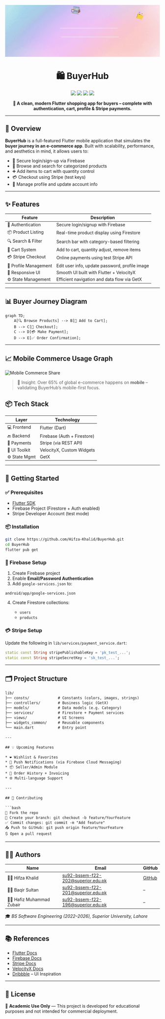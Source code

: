 <p align="center">
  <img src="https://github.com/Hifza-Khalid/BuyerHub/blob/main/assets/images/banner.gif" alt="Github Banner">
</p>

<h1 align="center">🛍️ BuyerHub</h1>

<p align="center">
  <img src="https://img.shields.io/badge/Flutter-3.13-blue?logo=flutter" />
  <img src="https://img.shields.io/badge/Firebase-Cloud-orange?logo=firebase" />
  <img src="https://img.shields.io/badge/Stripe-Payments-purple?logo=stripe" />
  <img src="https://img.shields.io/badge/Status-In%20Development-yellow" />
</p>

<p align="center">
  <b>📲 A clean, modern Flutter shopping app for buyers – complete with authentication, cart, profile & Stripe payments.</b>
</p>

---

## 🌟 Overview

**BuyerHub** is a full-featured Flutter mobile application that simulates the **buyer journey in an e-commerce app**. Built with scalability, performance, and aesthetics in mind, it allows users to:

- 🔐 Secure login/sign-up via Firebase
- 🛒 Browse and search for categorized products
- ➕ Add items to cart with quantity control
- 💳 Checkout using Stripe (test keys)
- 👤 Manage profile and update account info

---

## ✨ Features

| Feature              | Description                                                        |
|----------------------|--------------------------------------------------------------------|
| 🔐 Authentication     | Secure login/signup with Firebase                                 |
| 📦 Product Listing    | Real-time product display using Firestore                         |
| 🔍 Search & Filter    | Search bar with category-based filtering                          |
| 🛒 Cart System        | Add to cart, quantity adjust, remove items                        |
| 💳 Stripe Checkout    | Online payments using test Stripe API                             |
| 👤 Profile Management | Edit user info, update password, profile image                    |
| 📱 Responsive UI      | Smooth UI built with Flutter + VelocityX                          |
| ⚙️ State Management    | Efficient navigation and data flow via GetX                      |

---

## 📊 Buyer Journey Diagram

```mermaid
graph TD;
    A[🔍 Browse Products] --> B[🛒 Add to Cart];
    B --> C[🧾 Checkout];
    C --> D[💳 Make Payment];
    D --> E[✅ Order Confirmation];
````

---

## 📈 Mobile Commerce Usage Graph

![Mobile Commerce Share](https://quickchart.io/chart?c=%7B%22type%22%3A%22pie%22%2C%22data%22%3A%7B%22labels%22%3A%5B%22Mobile%22%2C%22Desktop%22%2C%22Tablet%22%5D%2C%22datasets%22%3A%5B%7B%22data%22%3A%5B65%2C30%2C5%5D%2C%22backgroundColor%22%3A%5B%22%234caf50%22%2C%22%234482f4%22%2C%22%23ff9800%22%5D%7D%5D%7D%2C%22options%22%3A%7B%22plugins%22%3A%7B%22legend%22%3A%7B%22position%22%3A%22bottom%22%7D%2C%22datalabels%22%3A%7B%22display%22%3Atrue%2C%22color%22%3A%22white%22%2C%22font%22%3A%7B%22weight%22%3A%22bold%22%7D%7D%7D%2C%22title%22%3A%7B%22display%22%3Atrue%2C%22text%22%3A%22Mobile%20vs%20Desktop%20E-Commerce%20Usage%22%2C%22font%22%3A%7B%22size%22%3A18%7D%7D%7D%7D)

> 🧠 Insight: Over 65% of global e-commerce happens on **mobile** – validating BuyerHub’s mobile-first focus.


## 📦 Tech Stack

| Layer         | Technology                  |
| ------------- | --------------------------- |
| 💻 Frontend   | Flutter (Dart)              |
| 🔙 Backend    | Firebase (Auth + Firestore) |
| 💼 Payments   | Stripe (via REST API)       |
| 🎨 UI Toolkit | VelocityX, Custom Widgets   |
| ⚙️ State Mgmt | GetX                        |

---

## 🚀 Getting Started

### ✅ Prerequisites

* [Flutter SDK](https://flutter.dev/docs/get-started/install)
* Firebase Project (Firestore + Auth enabled)
* Stripe Developer Account (test mode)

### 📦 Installation

```bash
git clone https://github.com/Hifza-Khalid/BuyerHub.git
cd BuyerHub
flutter pub get
```

### 🔧 Firebase Setup

1. Create Firebase project
2. Enable **Email/Password Authentication**
3. Add `google-services.json` to:

```
android/app/google-services.json
```

4. Create Firestore collections:

   * `users`
   * `products`

### 💳 Stripe Setup

Update the following in `lib/services/payment_service.dart`:

```dart
static const String stripePublishableKey = 'pk_test_...';
static const String stripeSecretKey = 'sk_test_...';
```

---

## 🗂️ Project Structure

```
lib/
├── consts/             # Constants (colors, images, strings)
├── controllers/        # Business logic (GetX)
├── models/             # Data models (e.g. Category)
├── services/           # Firestore + Payment services
├── views/              # UI Screens
├── widgets_common/     # Reusable components
└── main.dart           # Entry point

---

## 💡 Upcoming Features

* ❤️ Wishlist & Favorites
* 🔔 Push Notifications (via Firebase Cloud Messaging)
* 📦 Seller/Admin Module
* 🧾 Order History + Invoicing
* 🌐 Multi-language Support

---

## 🤝 Contributing

```bash
🍴 Fork the repo
🔧 Create your branch: git checkout -b feature/YourFeature
✅ Commit changes: git commit -m "Add feature"
📤 Push to GitHub: git push origin feature/YourFeature
🔃 Open a pull request
```

---

## 🧑‍💻 Authors

| Name                        | Email                                                                           | GitHub                                    |
| --------------------------- | ------------------------------------------------------------------------------- | ----------------------------------------- |
| 👩‍💻 Hifza Khalid          | [su92-bssem-f22-202@superior.edu.pk](mailto:su92-bssem-f22-202@superior.edu.pk) | [GitHub](https://github.com/Hifza-Khalid) |
| 👨‍💻 Baqir Sultan          | [su92-bssem-f22-201@superior.edu.pk](mailto:su92-bssem-f22-201@superior.edu.pk) | –                                         |
| 👨‍💻 Hafiz Muhammad Zubair | [su92-bssem-f22-196@superior.edu.pk](mailto:su92-bssem-f22-196@superior.edu.pk) | –                                         |

🎓 *BS Software Engineering (2022–2026), Superior University, Lahore*

---

## 📚 References

* [Flutter Docs](https://docs.flutter.dev)
* [Firebase Docs](https://firebase.google.com/docs)
* [Stripe Docs](https://stripe.com/docs)
* [VelocityX Docs](https://velocityx.dev)
* [Dribbble](https://dribbble.com) – UI Inspiration

---

## 📜 License

📌 **Academic Use Only** — This project is developed for educational purposes and not intended for commercial deployment.
